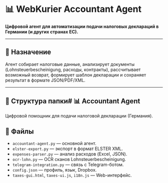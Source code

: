 # 📊 WebKurier Accountant Agent

**Цифровой агент для автоматизации подачи налоговых деклараций в Германии (и других странах ЕС).**

---

## 🧾 Назначение

Агент собирает налоговые данные, анализирует документы (Lohnsteuerbescheinigung, расходы, контракты), рассчитывает возможный возврат, формирует шаблон декларации и сохраняет результат в формате JSON/PDF/XML.

---

## 📁 Структура папки# 📊 Accountant Agent

Цифровой помощник для подачи налоговой декларации (Германия).

## 📂 Файлы

- `accountant-agent.py` — основной агент.
- `elster-export.py` — экспорт в формат ELSTER XML.
- `expenses-parser.py` — анализ расходов (Excel, JSON).
- `ocr-lohn.py` — OCR сканов Lohnsteuerbescheinigung.
- `telegram-integration.py` — связь с Telegram-ботом.
- `config.json` — профиль, язык, Dropbox.
- `taxes-gui.html`, `taxes-ui.js`, `i18n.js` — Web-интерфейс.